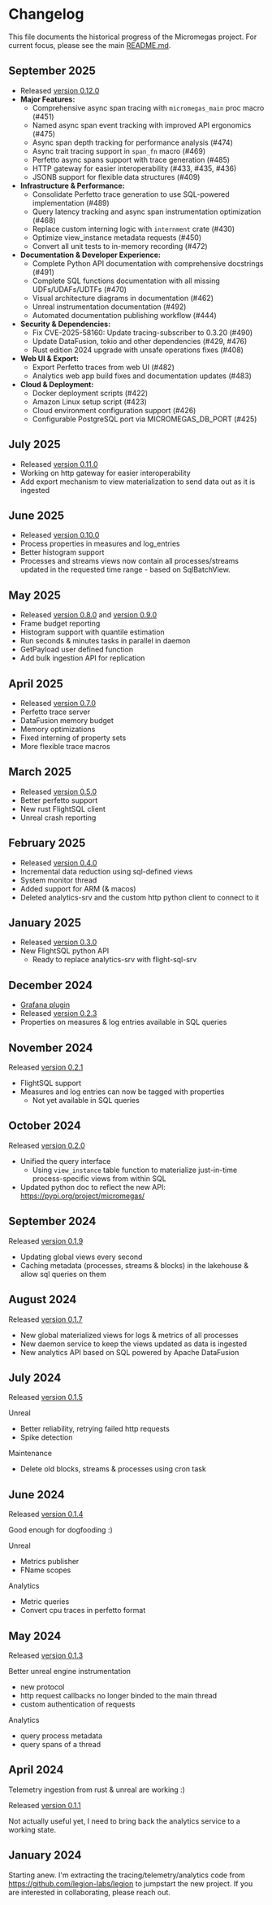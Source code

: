 # Changelog

This file documents the historical progress of the Micromegas project. For current focus, please see the main [README.md](./README.md).

## September 2025
 * Released [version 0.12.0](https://crates.io/crates/micromegas)
 * **Major Features:**
   * Comprehensive async span tracing with `micromegas_main` proc macro (#451)
   * Named async span event tracking with improved API ergonomics (#475)
   * Async span depth tracking for performance analysis (#474)
   * Async trait tracing support in `span_fn` macro (#469)
   * Perfetto async spans support with trace generation (#485)
   * HTTP gateway for easier interoperability (#433, #435, #436)
   * JSONB support for flexible data structures (#409)
 * **Infrastructure & Performance:**
   * Consolidate Perfetto trace generation to use SQL-powered implementation (#489)
   * Query latency tracking and async span instrumentation optimization (#468)
   * Replace custom interning logic with `internment` crate (#430)
   * Optimize view_instance metadata requests (#450)
   * Convert all unit tests to in-memory recording (#472)
 * **Documentation & Developer Experience:**
   * Complete Python API documentation with comprehensive docstrings (#491)
   * Complete SQL functions documentation with all missing UDFs/UDAFs/UDTFs (#470)
   * Visual architecture diagrams in documentation (#462)
   * Unreal instrumentation documentation (#492)
   * Automated documentation publishing workflow (#444)
 * **Security & Dependencies:**
   * Fix CVE-2025-58160: Update tracing-subscriber to 0.3.20 (#490)
   * Update DataFusion, tokio and other dependencies (#429, #476)
   * Rust edition 2024 upgrade with unsafe operations fixes (#408)
 * **Web UI & Export:**
   * Export Perfetto traces from web UI (#482)
   * Analytics web app build fixes and documentation updates (#483)
 * **Cloud & Deployment:**
   * Docker deployment scripts (#422)
   * Amazon Linux setup script (#423)
   * Cloud environment configuration support (#426)
   * Configurable PostgreSQL port via MICROMEGAS_DB_PORT (#425)

## July 2025
 * Released [version 0.11.0](https://crates.io/crates/micromegas)
 * Working on http gateway for easier interoperability
 * Add export mechanism to view materialization to send data out as it is ingested

## June 2025
 * Released [version 0.10.0](https://crates.io/crates/micromegas)
 * Process properties in measures and log_entries
 * Better histogram support
 * Processes and streams views now contain all processes/streams updated in the requested time range - based on SqlBatchView.

## May 2025
 * Released [version 0.8.0](https://crates.io/crates/micromegas) and [version 0.9.0](https://crates.io/crates/micromegas)
 * Frame budget reporting
 * Histogram support with quantile estimation
 * Run seconds & minutes tasks in parallel in daemon
 * GetPayload user defined function
 * Add bulk ingestion API for replication

## April 2025
 * Released [version 0.7.0](https://crates.io/crates/micromegas)
 * Perfetto trace server
 * DataFusion memory budget
 * Memory optimizations
 * Fixed interning of property sets
 * More flexible trace macros

## March 2025
 * Released [version 0.5.0](https://crates.io/crates/micromegas)
 * Better perfetto support
 * New rust FlightSQL client
 * Unreal crash reporting

## February 2025
 * Released [version 0.4.0](https://crates.io/crates/micromegas)
 * Incremental data reduction using sql-defined views
 * System monitor thread
 * Added support for ARM (& macos)
 * Deleted analytics-srv and the custom http python client to connect to it
 
## January 2025
 * Released [version 0.3.0](https://crates.io/crates/micromegas)
 * New FlightSQL python API
   * Ready to replace analytics-srv with flight-sql-srv

## December 2024
 * [Grafana plugin](https://github.com/madesroches/grafana-micromegas-datasource/)
 * Released [version 0.2.3](https://crates.io/crates/micromegas)
 * Properties on measures & log entries available in SQL queries

## November 2024
Released [version 0.2.1](https://crates.io/crates/micromegas)

 * FlightSQL support
 * Measures and log entries can now be tagged with properties
   * Not yet available in SQL queries

## October 2024
Released [version 0.2.0](https://crates.io/crates/micromegas)

 * Unified the query interface
   * Using `view_instance` table function to materialize just-in-time process-specific views from within SQL
 * Updated python doc to reflect the new API: https://pypi.org/project/micromegas/

## September 2024
Released [version 0.1.9](https://crates.io/crates/micromegas)

 * Updating global views every second
 * Caching metadata (processes, streams & blocks) in the lakehouse & allow sql queries on them

## August 2024
Released [version 0.1.7](https://crates.io/crates/micromegas)

 * New global materialized views for logs & metrics of all processes
 * New daemon service to keep the views updated as data is ingested
 * New analytics API based on SQL powered by Apache DataFusion

## July 2024
Released [version 0.1.5](https://crates.io/crates/micromegas)

Unreal
 * Better reliability, retrying failed http requests
 * Spike detection

Maintenance
 * Delete old blocks, streams & processes using cron task

## June 2024
Released [version 0.1.4](https://crates.io/crates/micromegas)

Good enough for dogfooding :)

Unreal
 * Metrics publisher
 * FName scopes

Analytics
 * Metric queries
 * Convert cpu traces in perfetto format

## May 2024
Released [version 0.1.3](https://crates.io/crates/micromegas)

Better unreal engine instrumentation
  * new protocol
  * http request callbacks no longer binded to the main thread
  * custom authentication of requests

Analytics
  * query process metadata
  * query spans of a thread

## April 2024
Telemetry ingestion from rust & unreal are working :) 

Released [version 0.1.1](https://crates.io/crates/micromegas)

Not actually useful yet, I need to bring back the analytics service to a working state.

## January 2024
Starting anew. I'm extracting the tracing/telemetry/analytics code from https://github.com/legion-labs/legion to jumpstart the new project. If you are interested in collaborating, please reach out.